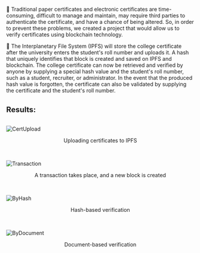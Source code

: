 :large_orange_diamond: Traditional paper certificates and electronic certificates are time-consuming, difficult to manage and maintain, may require third parties to authenticate the certificate, and have a chance of being altered. So, in order to prevent these problems, we created a project that would allow us to verify certificates using blockchain technology.

:large_orange_diamond: The Interplanetary File System (IPFS) will store the college certificate after the university enters the student's roll number and uploads it. A hash that uniquely identifies that block is created and saved on IPFS and blockchain. The college certificate can now be retrieved and verified by anyone by supplying a special hash value and the student's roll number, such as a student, recruiter, or administrator. In the event that the produced hash value is forgotten, the certificate can also be validated by supplying the certificate and the student's roll number.

<br>
<b style="font-size: 20;">Results:</b><br><br>

![CertUpload](https://github.com/Alankruthisaieni/CertificateVerificationUsingBlockchain/assets/67535751/1b6f8305-43bd-483b-9cf8-012234a98bc4)
<p align="center">Uploading certificates to IPFS</p><br>

![Transaction](https://github.com/Alankruthisaieni/CertificateVerificationUsingBlockchain/assets/67535751/e6fd0481-dedf-4d5b-8d53-a9be54157cf5)
<p align="center">A transaction takes place, and a new block is created</p><br>

![ByHash](https://github.com/Alankruthisaieni/CertificateVerificationUsingBlockchain/assets/67535751/56812348-e354-49a0-ae1f-9ced2113b917)
<p align="center">Hash-based verification</p><br>

![ByDocument](https://github.com/Alankruthisaieni/CertificateVerificationUsingBlockchain/assets/67535751/739bd80d-4da1-4ef2-8503-f44d6624abba)
<p align="center">Document-based verification</p><br>


